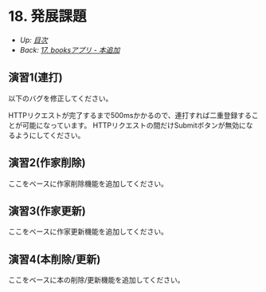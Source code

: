 # 18. 発展課題

- *Up: [目次](../index.md)*
- *Back: [17. booksアプリ - 本追加](./17_books_app_book_create.md)*

## 演習1(連打)

以下のバグを修正してください。

HTTPリクエストが完了するまで500msかかるので、連打すれば二重登録することが可能になっています。
HTTPリクエストの間だけSubmitボタンが無効になるようにしてください。

## 演習2(作家削除)

ここをベースに作家削除機能を追加してください。

## 演習3(作家更新)

ここをベースに作家更新機能を追加してください。

## 演習4(本削除/更新)

ここをベースに本の削除/更新機能を追加してください。
